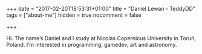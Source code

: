 +++
date = "2017-02-20T18:53:31+01:00"
title = "Daniel Lewan - TeddyDD"
tags = ["about-me"]
hidden = true
nocomment = false

+++

Hi. The name’s Daniel and I study at Nicolas Copernicus University in Toruń, Poland.
I’m interested in programming, gamedev, art and astronomy.
